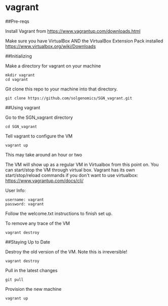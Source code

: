 # vagrant

##Pre-reqs

Install Vagrant from https://www.vagrantup.com/downloads.html 

Make sure you have VirtualBox AND the VirtualBox Extension Pack installed
https://www.virtualbox.org/wiki/Downloads


##Initializing

Make a directory for vagrant on your machine
```
mkdir vagrant
cd vagrant
```


Git clone this repo to your machine into that directory.
```
git clone https://github.com/solgenomics/SGN_vagrant.git
```


##Using vagrant

Go to the SGN_vagrant directory
```
cd SGN_vagrant
```

Tell vagrant to configure the VM
```
vagrant up
```
This may take around an hour or two


The VM will show up as a regular VM in Virtualbox from this point on. You can start/stop the VM through virtual box.
Vagrant has its own start/stop/reload commands if you don't want to use virtualbox: https://www.vagrantup.com/docs/cli/

User Info:
```
username: vagrant
password: vagrant
```

Follow the welcome.txt instructions to finish set up.


To remove any trace of the VM
```
vagrant destroy
```

##Staying Up to Date

Destroy the old version of the VM. Note this is irreversible!
```
vagrant destroy
```

Pull in the latest changes
```
git pull
```

Provision the new machine
```
vagrant up
```
